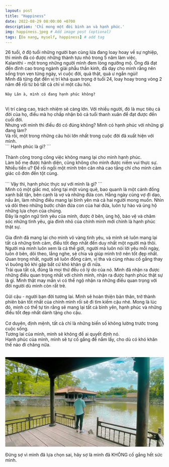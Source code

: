 ```yaml
---
layout: post
title: "Happiness"
date: 2022-08-29 08:00:00 +0700
description: 'Chỉ mong một đời bình an và hạnh phúc.'
img: happiness.jpeg # Add image post (optional)
tags: [Da nang, myself, happiness] # add tag
---
```

26 tuổi, ở độ tuổi những người bạn cùng lứa đang loay hoay về sự nghiệp, thì mình đã có được những thành tựu nhỏ trong 5 năm làm việc.
<br>
Kalanithi - một trong những người mình đem lòng ngưỡng mộ. Ông đã đạt đến đỉnh cao trong ngành giải phẫu thần kinh, đã dạy cho mình rằng nên sống trọn vẹn từng ngày, vì cuộc đời, quả thật, quá ư ngắn ngủi!
<br>
Mình đã từng đạt đến vị trí khá quan trọng ở tuổi 24, loay hoay trong vòng 2 năm để rồi từ bỏ tất cả chỉ vì một câu hỏi.
<br>
```
Này Lân à, mình có đang hạnh phúc không?
```
<br>
Vị trí càng cao, trách nhiệm sẽ càng lớn. Với nhiều người, đó là mục tiêu cả đời của họ, điều mà họ chấp nhận bỏ cả tuổi thanh xuân để đạt được đến cuối đời.
<br>
Nhưng với mình thì điều đó có đúng không? Mình có hạnh phúc với những gì đang làm?
<br>
Và rồi, một trong những câu hỏi lớn nhất trong cuộc đời đã xuất hiện với mình.
<br>
```
Hạnh phúc là gì?
```
<br>
<br>
Thành công trong công việc không mang lại cho mình hạnh phúc.
<br>
Làm bố mẹ được hãnh diện, cũng không cho mình được niềm vui thực sự.
<br>
Nhiều tiền ư? Để rồi ngồi một mình trên căn nhà cao tầng chỉ cho mình cảm giác cô đơn đến tột cùng.
<br>
<br>
```
Vậy thì, hạnh phúc thực sự với mình là gì?
```
<br>
Mình có một giấc mơ, sống tại một vùng quê, bao quanh là một cánh đồng xanh bất tận, bên cạnh là vợ và những đứa con. Hằng ngày cùng vợ đi dạo, nấu ăn, làm những điều mang lại bình yên mà cả hai người mong muốn. Nhìn và dõi theo những bước chân đứa con của hai đứa, luôn tự hào và ủng hộ những lựa chọn của chúng.
<br>
Đây là ngôn ngữ tình yêu của mình, được ở bên, ủng hộ, bảo vệ và chăm sóc những tình yêu, gia đình nhỏ của chính mình mới chính là hạnh phúc thật sự.
<br>
<br>
Gia đình đã mang lại cho mình vô vàng tình yêu, và mình sẽ luôn mang lại tất cả những tình cảm, điều tốt đẹp nhất đến duy nhất một người mà thôi. Người mà mình luôn xem là cả thế giới, người mà luôn nói lời yêu mỗi ngày, luôn ở bên, dõi theo, lắng nghe, sẻ chia và giúp mình trở nên tốt đẹp nhất. Quan trọng nhất, người sẽ luôn đồng cảm, vị tha và cùng nhau cố gắng thay vì buông bỏ khi gặp bất cứ khó khăn gì đi nữa.
<br>
Trải qua tất cả, đúng là mọi thứ đều có lý do của nó. Mình đã nhận ra được những điều quan trọng nhất với chính mình, nhận ra được hạnh phúc thật sự là gì. Mình thật may mắn vì có thể ngộ nhận ra những điều quan trọng với đời người dù mình còn rất trẻ.
<br>
<br>
Gửi cậu - người bạn đời tương lai. Mình sẽ hoàn thiện bản thân, trở thành phiên bản tốt nhất của chính mình rồi sẽ đi tìm kiếm cậu nhé. Mong là lúc đó, mình có thể tự tin rằng sẽ mang lại tất cả bình yên, hạnh phúc và những điều tốt đẹp nhất dành tặng cho cậu.
<br>
<br>
Cơ duyên, định mệnh, tất cả chỉ là những biến số không lường trước trong cuộc sống.
<br>
Tương lai của mình, mình sẽ không để ai quyết định nó.
<br>
Hạnh phúc của mình, mình sẽ tự cố gắng để nắm lấy, cho dù có khó khăn thế nào đi chăng nữa.
<br>
<br>


![Happiness2](/assets/img/happiness-2.jpeg#w100)
<p class="center">
Đừng sợ vì mình đã lựa chọn sai, hãy sợ là mình đã KHÔNG cố gắng hết sức mình.
</p>

